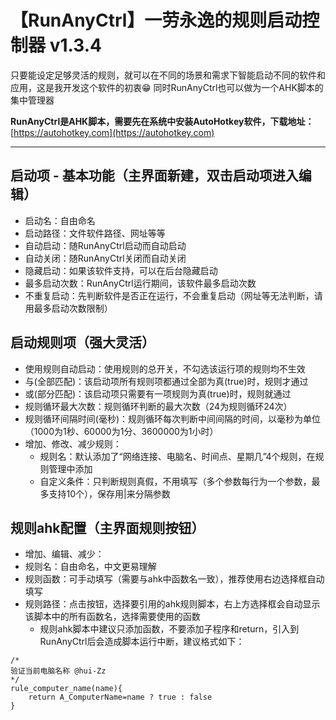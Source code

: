 # 【RunAnyCtrl】一劳永逸的规则启动控制器 v1.3.4

只要能设定足够灵活的规则，就可以在不同的场景和需求下智能启动不同的软件和应用，这是我开发这个软件的初衷😁
同时RunAnyCtrl也可以做为一个AHK脚本的集中管理器

**RunAnyCtrl是AHK脚本，需要先在系统中安装AutoHotkey软件，下载地址：**[https://autohotkey.com](https://autohotkey.com)

---

## 启动项 - 基本功能（主界面新建，双击启动项进入编辑）

- 启动名：自由命名
- 启动路径：文件软件路径、网址等等
- 自动启动：随RunAnyCtrl启动而自动启动
- 自动关闭：随RunAnyCtrl关闭而自动关闭
- 隐藏启动：如果该软件支持，可以在后台隐藏启动
- 最多启动次数：RunAnyCtrl运行期间，该软件最多启动次数
- 不重复启动：先判断软件是否正在运行，不会重复启动（网址等无法判断，请用最多启动次数限制）

## 启动规则项（强大灵活）

+ 使用规则自动启动：使用规则的总开关，不勾选该运行项的规则均不生效
+ 与(全部匹配)：该启动项所有规则项都通过全部为真(true)时，规则才通过
+ 或(部分匹配)：该启动项只需要有一项规则为真(true)时，规则就通过
+ 规则循环最大次数：规则循环判断的最大次数（24为规则循环24次）
+ 规则循环间隔时间(毫秒)：规则循环每次判断中间间隔的时间，以毫秒为单位（1000为1秒、60000为1分、3600000为1小时）
+ 增加、修改、减少规则：
  + 规则名：默认添加了“网络连接、电脑名、时间点、星期几”4个规则，在规则管理中添加
  + 自定义条件：只判断规则真假，不用填写（多个参数每行为一个参数，最多支持10个），保存用|来分隔参数

## 规则ahk配置（主界面规则按钮）

* 增加、编辑、减少：
* 规则名：自由命名，中文更易理解
* 规则函数：可手动填写（需要与ahk中函数名一致），推荐使用右边选择框自动填写
* 规则路径：点击按钮，选择要引用的ahk规则脚本，右上方选择框会自动显示该脚本中的所有函数名，选择需要使用的函数
  * 规则ahk脚本中建议只添加函数，不要添加子程序和return，引入到RunAnyCtrl后会造成脚本运行中断，建议格式如下：
```AutoHotkey
/*
验证当前电脑名称 @hui-Zz
*/
rule_computer_name(name){
	return A_ComputerName=name ? true : false
}
```

